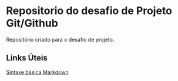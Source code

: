 # Repositorio do desafio de Projeto Git/Github
Repositório criado para o desafio de projeto.
## Links Úteis
[Sintaxe básica Markdown](https://www.markdownguide.org/basic-syntax/)
